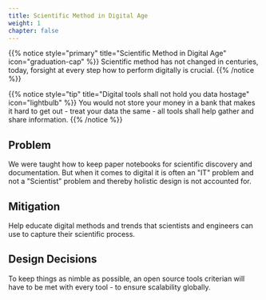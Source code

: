 ```yaml
---
title: Scientific Method in Digital Age
weight: 1
chapter: false
---
```



{{% notice style="primary" title="Scientific Method in Digital Age" icon="graduation-cap" %}}
Scientific method has not changed in centuries, today, forsight at every step how to perform digitally is crucial.
{{% /notice %}}

{{% notice style="tip" title="Digital tools shall not hold you data hostage" icon="lightbulb" %}}
You would not store your money in a bank that makes it hard to get out - treat your data the same - all tools shall help gather and share information.
{{% /notice %}}

## Problem

We were taught how to keep paper notebooks for scientific discovery and documentation.  But when it comes to digital it is often an "IT" problem and not a "Scientist" problem and thereby holistic design is not accounted for.

## Mitigation

Help educate digital methods and trends that scientists and engineers can use to capture their scientific process.

## Design Decisions

To keep things as nimble as possible, an open source tools criterian will have to be met with every tool - to ensure scalability globally.